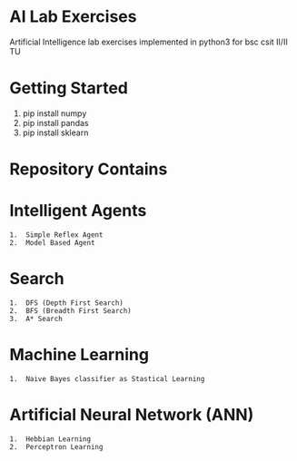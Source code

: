 # AI Lab Exercises
  Artificial Intelligence lab exercises implemented in python3 for bsc csit II/II TU

# Getting Started
  1.  pip install numpy
  2.  pip install pandas
  3.  pip install sklearn

# Repository Contains
  # Intelligent Agents
    1.  Simple Reflex Agent
    2.  Model Based Agent

  # Search
    1.  DFS (Depth First Search)
    2.  BFS (Breadth First Search)
    3.  A* Search
    
  # Machine Learning
    1.  Naive Bayes classifier as Stastical Learning 

  # Artificial Neural Network (ANN)
    1.  Hebbian Learning 
    2.  Perceptron Learning 
